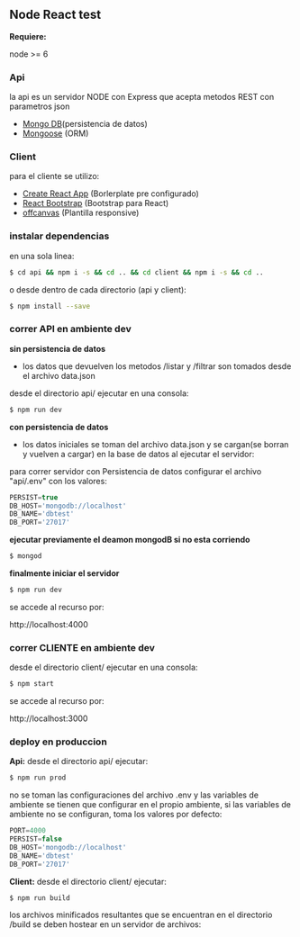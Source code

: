## Node React test


**Requiere:**

node >= 6

### Api

la api es un servidor NODE con Express que acepta metodos REST con parametros json

* [Mongo DB](http://mongodb.github.io/node-mongodb-native)(persistencia de datos)
* [Mongoose](https://github.com/Automattic/mongoose) (ORM)


### Client

para el cliente se utilizo:

* [Create React App](https://github.com/facebookincubator/create-react) (Borlerplate pre configurado)
* [React Bootstrap](https://react-bootstrap.github.io/)	(Bootstrap para React)
* [offcanvas](https://getbootstrap.com/docs/3.3/examples/offcanvas/) (Plantilla responsive)




### instalar dependencias

en una sola linea:
```bash
$ cd api && npm i -s && cd .. && cd client && npm i -s && cd ..
```
o desde dentro de cada directorio (api y client):
```bash
$ npm install --save
```



### correr API en ambiente dev


**sin persistencia de datos**
* los datos que devuelven los metodos /listar y /filtrar son tomados desde el archivo data.json

desde el directorio api/ ejecutar en una consola:

```bash
$ npm run dev
```

**con persistencia de datos**
* los datos iniciales se toman del archivo data.json y se cargan(se borran y vuelven a cargar) en la base de datos al ejecutar el servidor:

para correr servidor con Persistencia de datos configurar el archivo "api/.env"  con los valores:

```js
PERSIST=true
DB_HOST='mongodb://localhost'
DB_NAME='dbtest'
DB_PORT='27017'
```

**ejecutar previamente el deamon mongodB si no esta corriendo**

```bash
$ mongod
```
**finalmente iniciar el servidor**

```bash
$ npm run dev
```

se accede al recurso por:

http://localhost:4000


### correr CLIENTE en ambiente dev

desde el directorio client/ ejecutar en una consola:

```bash
$ npm start
```

se accede al recurso por:

http://localhost:3000



### deploy en produccion


**Api:**
desde el directorio api/ ejecutar:
```bash
$ npm run prod
```
no se toman las configuraciones del archivo .env y las variables de ambiente se tienen que configurar en el propio ambiente, si las variables de ambiente no se configuran, toma los valores por defecto:
```js
PORT=4000
PERSIST=false
DB_HOST='mongodb://localhost'
DB_NAME='dbtest'
DB_PORT='27017'
```
**Client:**
desde el directorio client/ ejecutar:

```bash
$ npm run build
```
los archivos minificados resultantes que se encuentran en el directorio /build se deben hostear en un servidor de archivos:



